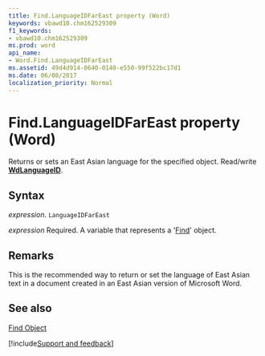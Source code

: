 ```yaml
---
title: Find.LanguageIDFarEast property (Word)
keywords: vbawd10.chm162529309
f1_keywords:
- vbawd10.chm162529309
ms.prod: word
api_name:
- Word.Find.LanguageIDFarEast
ms.assetid: 49d4d914-0640-0140-e550-99f522bc17d1
ms.date: 06/08/2017
localization_priority: Normal
---
```



# Find.LanguageIDFarEast property (Word)

Returns or sets an East Asian language for the specified object. Read/write  **[WdLanguageID](Word.WdLanguageID.md)**.


## Syntax

_expression_. `LanguageIDFarEast`

_expression_ Required. A variable that represents a '[Find](Word.Find.md)' object.


## Remarks

This is the recommended way to return or set the language of East Asian text in a document created in an East Asian version of Microsoft Word.


## See also


[Find Object](Word.Find.md)

[!include[Support and feedback](~/includes/feedback-boilerplate.md)]